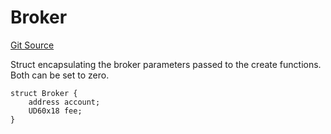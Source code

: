 # Broker

[Git Source](https://github.com/sablier-labs/v2-core/blob/159e87a2f5af03967faf292df81fef93c14be2e2/src/types/DataTypes.sol)

Struct encapsulating the broker parameters passed to the create functions. Both can be set to zero.

```solidity
struct Broker {
    address account;
    UD60x18 fee;
}
```
